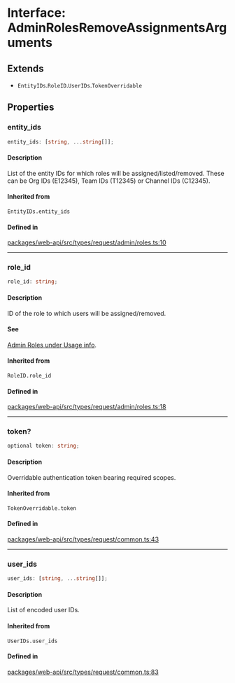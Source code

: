 # Interface: AdminRolesRemoveAssignmentsArguments

## Extends

- `EntityIDs`.`RoleID`.`UserIDs`.`TokenOverridable`

## Properties

### entity\_ids

```ts
entity_ids: [string, ...string[]];
```

#### Description

List of the entity IDs for which roles will be assigned/listed/removed.
These can be Org IDs (E12345), Team IDs (T12345) or Channel IDs (C12345).

#### Inherited from

`EntityIDs.entity_ids`

#### Defined in

[packages/web-api/src/types/request/admin/roles.ts:10](https://github.com/slackapi/node-slack-sdk/blob/main/packages/web-api/src/types/request/admin/roles.ts#L10)

***

### role\_id

```ts
role_id: string;
```

#### Description

ID of the role to which users will be assigned/removed.

#### See

[Admin Roles under Usage info](https://api.slack.com/methods/admin.roles.addAssignments#markdown).

#### Inherited from

`RoleID.role_id`

#### Defined in

[packages/web-api/src/types/request/admin/roles.ts:18](https://github.com/slackapi/node-slack-sdk/blob/main/packages/web-api/src/types/request/admin/roles.ts#L18)

***

### token?

```ts
optional token: string;
```

#### Description

Overridable authentication token bearing required scopes.

#### Inherited from

`TokenOverridable.token`

#### Defined in

[packages/web-api/src/types/request/common.ts:43](https://github.com/slackapi/node-slack-sdk/blob/main/packages/web-api/src/types/request/common.ts#L43)

***

### user\_ids

```ts
user_ids: [string, ...string[]];
```

#### Description

List of encoded user IDs.

#### Inherited from

`UserIDs.user_ids`

#### Defined in

[packages/web-api/src/types/request/common.ts:83](https://github.com/slackapi/node-slack-sdk/blob/main/packages/web-api/src/types/request/common.ts#L83)
